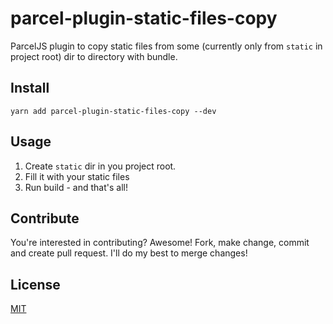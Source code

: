 # parcel-plugin-static-files-copy

ParcelJS plugin to copy static files from some (currently only from `static` in project root) dir
to directory with bundle.

## Install

```
yarn add parcel-plugin-static-files-copy --dev
```

## Usage

1. Create `static` dir in you project root.
2. Fill it with your static files
3. Run build - and that's all!

## Contribute

You're interested in contributing? Awesome! Fork, make change, commit and create pull request. I'll do my best to merge changes!

## License

[MIT](/LICENSE)